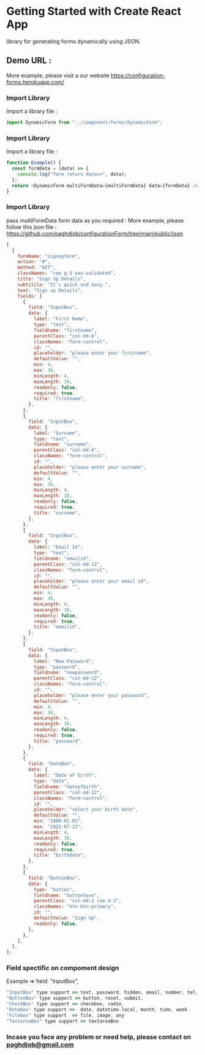 # Getting Started with Create React App

library for generating forms dynamically using JSON.

## Demo URL :

More example, please visit a our website
https://configuration-forms.herokuapp.com/

### Import Library

Import a library file :

```js
import DynamicForm from "../component/forms/dynamicForm";
```

### Import Library

Import a library file :

```js
function Example() {
  const formData = (data) => {
    console.log("form return data=>", data);
  };
  return <DynamicForm multiFormData={multiFormData} data={formData} />;
}
```

### Import Library

pass multiFormData form data as you required :
More example, please follow this json file : https://github.com/paghdjob/configurationForm/tree/main/public/json

```js
[
  {
    formName: "signupform",
    action: "#",
    method: "GET",
    classNames: "row g-3 was-validated",
    title: "Sign Up Details",
    subtitile: "It's quick and easy.",
    text: "Sign up Details",
    fields: [
      {
        field: "InputBox",
        data: {
          label: "First Name",
          type: "text",
          fieldname: "firstname",
          parentClass: "col-md-6",
          classNames: "form-control",
          id: "",
          placeholder: "please enter your firstname",
          defaultValue: "",
          min: 4,
          max: 30,
          minLength: 4,
          maxLength: 30,
          readonly: false,
          required: true,
          title: "firstname",
        },
      },
      {
        field: "InputBox",
        data: {
          label: "Surname",
          type: "text",
          fieldname: "surname",
          parentClass: "col-md-6",
          classNames: "form-control",
          id: "",
          placeholder: "please enter your surname",
          defaultValue: "",
          min: 4,
          max: 30,
          minLength: 4,
          maxLength: 30,
          readonly: false,
          required: true,
          title: "surname",
        },
      },
      {
        field: "InputBox",
        data: {
          label: "Email Id",
          type: "text",
          fieldname: "emailid",
          parentClass: "col-md-12",
          classNames: "form-control",
          id: "",
          placeholder: "please enter your email id",
          defaultValue: "",
          min: 4,
          max: 30,
          minLength: 4,
          maxLength: 30,
          readonly: false,
          required: true,
          title: "emailid",
        },
      },
      {
        field: "InputBox",
        data: {
          label: "New Password",
          type: "password",
          fieldname: "newpassword",
          parentClass: "col-md-12",
          classNames: "form-control",
          id: "",
          placeholder: "please enter your password",
          defaultValue: "",
          min: 4,
          max: 30,
          minLength: 4,
          maxLength: 30,
          readonly: false,
          required: true,
          title: "password",
        },
      },
      {
        field: "DateBox",
        data: {
          label: "Date of birth",
          type: "date",
          fieldname: "dateofbirth",
          parentClass: "col-md-12",
          classNames: "form-control",
          id: "",
          placeholder: "select your birth date",
          defaultValue: "",
          min: "1900-01-01",
          max: "2022-07-22",
          minLength: 4,
          maxLength: 30,
          readonly: false,
          required: true,
          title: "birthdate",
        },
      },
      {
        field: "ButtonBox",
        data: {
          type: "button",
          fieldname: "buttonSave",
          parentClass: "col-md-2 row m-2",
          classNames: "btn btn-primary",
          id: "",
          defaultValue: "Sign Up",
          readonly: false,
        },
      },
    ],
  },
];
```

### Field spectific on compoment design

Example => field: "InputBox",

```js
"InputBox" type support => text, password, hidden, email, number, tel, range, search, color, url,
"ButtonBox" type support => button, reset, submit,
"CheckBox" type support => checkbox, radio,
"DateBox" type support =>  date, datetime-local, month, time, week
"Filebox" type support  => file, image, any
"TextareaBox" type support => textareaBox
```

### Incase you face any problem or need help, please contact on paghdjob@gmail.com
